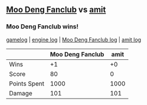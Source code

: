 ## [Moo Deng Fanclub](<../../Moo Deng Fanclub/README.md>) vs [amit](<../../amit/README.md>)
### Moo Deng Fanclub wins!

[gamelog](<gamelog.json>) | [engine log](<engine>) | [Moo Deng Fanclub log](<Moo Deng Fanclub>) | [amit log](<amit>)

|              | Moo Deng Fanclub | amit |
| ------------ | ---------------- | ---- |
| Wins         |               +1 |   +0 |
| Score        |               80 |    0 |
| Points Spent |             1000 | 1000 |
| Damage       |              101 |  101 |
